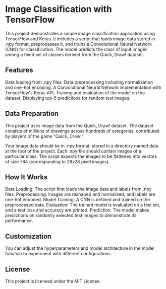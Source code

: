# Image Classification with TensorFlow
This project demonstrates a simple image classification application using TensorFlow and Keras. It includes a script that loads image data stored in .npy format, preprocesses it, and trains a Convolutional Neural Network (CNN) for classification. The model predicts the class of input images among a fixed set of classes derived from the Quick, Draw! dataset.

## Features
Data loading from .npy files.
Data preprocessing including normalization and one-hot encoding.
A Convolutional Neural Network implementation with TensorFlow's Keras API.
Training and evaluation of the model on the dataset.
Displaying top-5 predictions for random test images.

## Data Preparation
This project uses image data from the Quick, Draw! dataset. The dataset consists of millions of drawings across hundreds of categories, contributed by players of the game "Quick, Draw!".

Your image data should be in .npy format, stored in a directory named data at the root of the project. Each .npy file should contain images of a particular class. The script expects the images to be flattened into vectors of size 784 (corresponding to 28x28 pixel images).

## How It Works
Data Loading: The script first loads the image data and labels from .npy files.
Preprocessing: Images are reshaped and normalized, and labels are one-hot encoded.
Model Training: A CNN is defined and trained on the preprocessed data.
Evaluation: The trained model is evaluated on a test set, and a test loss and accuracy are printed.
Prediction: The model makes predictions on randomly selected test images to demonstrate its performance.
## Customization
You can adjust the hyperparameters and model architecture in the model function to experiment with different configurations.

## License
This project is licensed under the MIT License.
